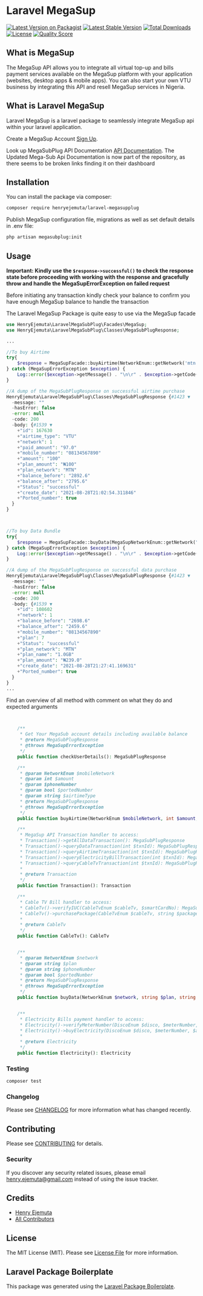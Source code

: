 # Laravel MegaSup

[![Latest Version on Packagist](https://img.shields.io/packagist/v/henryejemuta/laravel-megasubplugplug.svg?style=flat-square)](https://packagist.org/packages/henryejemuta/laravel-megasupplug)
[![Latest Stable Version](https://poser.pugx.org/henryejemuta/laravel-megasupplug/v/stable)](https://packagist.org/packages/henryejemuta/laravel-megasupplug)
[![Total Downloads](https://poser.pugx.org/henryejemuta/laravel-megasupplug/downloads)](https://packagist.org/packages/henryejemuta/laravel-megasupplug)
[![License](https://poser.pugx.org/henryejemuta/laravel-megasupplug/license)](https://packagist.org/packages/henryejemuta/laravel-megasupplug)
[![Quality Score](https://img.shields.io/scrutinizer/g/henryejemuta/laravel-megasupplug.svg?style=flat-square)](https://scrutinizer-ci.com/g/henryejemuta/laravel-megasupplug)

## What is MegaSup
The MegaSup API allows you to integrate all virtual top-up and bills payment services available on the MegaSup platform with your application (websites, desktop apps & mobile apps). You can also start your own VTU business by integrating this API and resell MegaSup services in Nigeria.

## What is Laravel MegaSup
Laravel MegaSup is a laravel package to seamlessly integrate MegaSup api within your laravel application.

Create a MegaSup Account [Sign Up](https://megasubplug.com/Register/).

Look up MegaSubPlug API Documentation [API Documentation](./mega-sub-plug-apidocs.pdf).
The Updated Mega-Sub Api Documentation is now part of the repository, as there seems to be broken links finding it on their dashboard

## Installation

You can install the package via composer:

```bash
composer require henryejemuta/laravel-megasupplug
```

Publish MegaSup configuration file, migrations as well as set default details in .env file:

```bash
php artisan megasubplug:init
```

## Usage

**Important: Kindly use the ``$response->successful()`` to check the response state before proceeding with working with the response and gracefully throw and handle the MegaSupErrorException on failed request**

Before initiating any transaction kindly check your balance to confirm you have enough MegaSup balance to handle the transaction

The Laravel MegaSup Package is quite easy to use via the MegaSup facade
``` php
use HenryEjemuta\LaravelMegaSubPlug\Facades\MegaSup;
use HenryEjemuta\LaravelMegaSubPlug\Classes\MegaSubPlugResponse;

...

//To buy Airtime
try{
    $response = MegaSupFacade::buyAirtime(NetworkEnum::getNetwork('mtn'), 100, '08134567890');
} catch (MegaSupErrorException $exception) {
    Log::error($exception->getMessage() . "\n\r" . $exception->getCode());
}

//A dump of the MegaSubPlugResponse on successful airtime purchase
HenryEjemuta\LaravelMegaSubPlug\Classes\MegaSubPlugResponse {#1423 ▼
  -message: ""
  -hasError: false
  -error: null
  -code: 200
  -body: {#1539 ▼
    +"id": 167630
    +"airtime_type": "VTU"
    +"network": 1
    +"paid_amount": "97.0"
    +"mobile_number": "08134567890"
    +"amount": "100"
    +"plan_amount": "₦100"
    +"plan_network": "MTN"
    +"balance_before": "2892.6"
    +"balance_after": "2795.6"
    +"Status": "successful"
    +"create_date": "2021-08-28T21:02:54.311846"
    +"Ported_number": true
  }
}



//To buy Data Bundle
try{
    $response = MegaSupFacade::buyData(MegaSupNetworkEnum::getNetwork("mtn"), 7, "08134567890");
} catch (MegaSupErrorException $exception) {
    Log::error($exception->getMessage() . "\n\r" . $exception->getCode());
}

//A dump of the MegaSubPlugResponse on successful data purchase
HenryEjemuta\LaravelMegaSubPlug\Classes\MegaSubPlugResponse {#1423 ▼
  -message: ""
  -hasError: false
  -error: null
  -code: 200
  -body: {#1539 ▼
    +"id": 108602
    +"network": 1
    +"balance_before": "2698.6"
    +"balance_after": "2459.6"
    +"mobile_number": "08134567890"
    +"plan": 7
    +"Status": "successful"
    +"plan_network": "MTN"
    +"plan_name": "1.0GB"
    +"plan_amount": "₦239.0"
    +"create_date": "2021-08-28T21:27:41.169631"
    +"Ported_number": true
  }
}
...

```


Find an overview of all method with comment on what they do and expected arguments
``` php

       
    /**
     * Get Your MegaSub account details including available balance
     * @return MegaSubPlugResponse
     * @throws MegaSupErrorException
     */
    public function checkUserDetails(): MegaSubPlugResponse

    /**
     * @param NetworkEnum $mobileNetwork
     * @param int $amount
     * @param $phoneNumber
     * @param bool $portedNumber
     * @param string $airtimeType
     * @return MegaSubPlugResponse
     * @throws MegaSupErrorException
     */
    public function buyAirtime(NetworkEnum $mobileNetwork, int $amount, $phoneNumber, bool $portedNumber = true, string $airtimeType = "VTU"): MegaSubPlugResponse

    /**
     * MegaSup API Transaction handler to access:
     * Transaction()->getAllDataTransaction(): MegaSubPlugResponse
     * Transaction()->queryDataTransaction(int $txnId): MegaSubPlugResponse
     * Transaction()->queryAirtimeTransaction(int $txnId): MegaSubPlugResponse
     * Transaction()->queryElectricityBillTransaction(int $txnId): MegaSubPlugResponse
     * Transaction()->queryCableTvTransaction(int $txnId): MegaSubPlugResponse
     *
     * @return Transaction
     */
    public function Transaction(): Transaction

    /**
     * Cable TV Bill handler to access:
     * CableTv()->verifyIUC(CableTvEnum $cableTv, $smartCardNo): MegaSubPlugResponse
     * CableTv()->purchasePackage(CableTvEnum $cableTv, string $package, $smartCardNo): MegaSubPlugResponse
     *
     * @return CableTv
     */
    public function CableTv(): CableTv


    /**
     * @param NetworkEnum $network
     * @param string $plan
     * @param string $phoneNumber
     * @param bool $portedNumber
     * @return MegaSubPlugResponse
     * @throws MegaSupErrorException
     */
    public function buyData(NetworkEnum $network, string $plan, string $phoneNumber, bool $portedNumber = true): MegaSubPlugResponse


    /**
     * Electricity Bills payment handler to access:
     * Electricity()->verifyMeterNumber(DiscoEnum $disco, $meterNumber, MeterTypeEnum $meterType): MegaSubPlugResponse
     * Electricity()->buyElectricity(DiscoEnum $disco, $meterNumber, $amount, MeterTypeEnum $meterType): MegaSubPlugResponse
     *
     * @return Electricity
     */
    public function Electricity(): Electricity

```

### Testing

``` bash
composer test
```

### Changelog

Please see [CHANGELOG](CHANGELOG.md) for more information what has changed recently.

## Contributing

Please see [CONTRIBUTING](CONTRIBUTING.md) for details.

### Security

If you discover any security related issues, please email henry.ejemuta@gmail.com instead of using the issue tracker.

## Credits

- [Henry Ejemuta](https://github.com/henryejemuta)
- [All Contributors](https://github.com/henryejemuta/graphs/contributors)

## License

The MIT License (MIT). Please see [License File](LICENSE.md) for more information.

## Laravel Package Boilerplate

This package was generated using the [Laravel Package Boilerplate](https://laravelpackageboilerplate.com).

